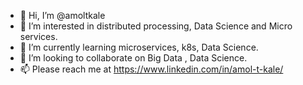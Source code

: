 - 👋 Hi, I’m @amoltkale
- 👀 I’m interested in distributed processing, Data Science and Micro services.
- 🌱 I’m currently learning microservices, k8s, Data Science.
- 💞️ I’m looking to collaborate on Big Data , Data Science.
- 📫 Please reach me at https://www.linkedin.com/in/amol-t-kale/

<!---
amoltkale/amoltkale is a ✨ special ✨ repository because its `README.md` (this file) appears on your GitHub profile.
You can click the Preview link to take a look at your changes.
--->

